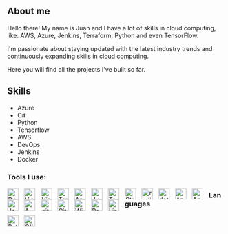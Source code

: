 ## About me

Hello there! My name is Juan and I have a lot of skills in cloud computing, like: AWS, Azure, Jenkins, Terraform, Python and even TensorFlow.

I'm passionate about staying updated with the latest industry trends and continuously expanding skills in cloud computing.

Here you will find all the projects I've built so far.


## Skills

- Azure
- C#
- Python
- Tensorflow
- AWS
- DevOps
- Jenkins
- Docker


### Tools I use:

<img align="left" alt="Pycharm" width="26px" src="https://cdn.jsdelivr.net/gh/devicons/devicon@latest/icons/pycharm/pycharm-original.svg" style="padding-right:10px;" />
<img align="left" alt="Visual Studio" width="26px" src="https://cdn.jsdelivr.net/gh/devicons/devicon@latest/icons/visualstudio/visualstudio-original.svg" style="padding-right:10px;" />
<img align="left" alt="Visual Studio Code" width="26px" src="https://cdn.jsdelivr.net/gh/devicons/devicon@latest/icons/vscode/vscode-original.svg" style="padding-right:10px;" />
<img align="left" alt="Terraform" width="26px" src="https://cdn.jsdelivr.net/gh/devicons/devicon@latest/icons/terraform/terraform-original.svg" style="padding-right:10px;" />
<img align="left" alt="Anaconda" width="26px" src="https://cdn.jsdelivr.net/gh/devicons/devicon@latest/icons/anaconda/anaconda-original.svg" style="padding-right:10px;" />
<img align="left" alt="Jupyter" width="26px" src="https://cdn.jsdelivr.net/gh/devicons/devicon@latest/icons/jupyter/jupyter-original.svg" style="padding-right:10px;" />
<img align="left" alt="TensorFlow" width="26px" src="https://cdn.jsdelivr.net/gh/devicons/devicon@latest/icons/tensorflow/tensorflow-original.svg" style="padding-right:10px;" />
<img align="left" alt="Streamlit" width="26px" src="https://cdn.jsdelivr.net/gh/devicons/devicon@latest/icons/streamlit/streamlit-original.svg" style="padding-right:10px;" />
<img align="left" alt="redis" width="26px" src="https://cdn.jsdelivr.net/gh/devicons/devicon@latest/icons/redis/redis-original.svg" style="padding-right:10px;" />
<img align="left" alt="dotnetcore" width="26px" src="https://cdn.jsdelivr.net/gh/devicons/devicon@latest/icons/dotnetcore/dotnetcore-original.svg" style="padding-right:10px;" />
<img align="left" alt="Azure" width="26px" src="https://cdn.jsdelivr.net/gh/devicons/devicon@latest/icons/azure/azure-original.svg" style="padding-right:10px;" />
<img align="left" alt="AzureDevOps" width="26px" src="https://cdn.jsdelivr.net/gh/devicons/devicon@latest/icons/azuredevops/azuredevops-original.svg" style="padding-right:10px;" />
<img align="left" alt="Jenkins" width="26px" src="https://cdn.jsdelivr.net/gh/devicons/devicon@latest/icons/jenkins/jenkins-original.svg" style="padding-right:10px;" />
<img align="left" alt="AWS" width="26px" src="https://cdn.jsdelivr.net/gh/devicons/devicon@latest/icons/amazonwebservices/amazonwebservices-original-wordmark.svg" style="padding-right:10px;" />
<img align="left" alt="git" width="26px" src="https://cdn.jsdelivr.net/gh/devicons/devicon@latest/icons/git/git-original.svg" style="padding-right:10px;" />
<img align="left" alt="GitHubActions" width="26px" src="https://cdn.jsdelivr.net/gh/devicons/devicon@latest/icons/githubactions/githubactions-original.svg" style="padding-right:10px;" />
<img align="left" alt="Windows" width="26px" src="https://cdn.jsdelivr.net/gh/devicons/devicon@latest/icons/windows8/windows8-original.svg" style="padding-right:10px;" />
<img align="left" alt="Powershell" width="26px" src="https://cdn.jsdelivr.net/gh/devicons/devicon@latest/icons/powershell/powershell-original.svg" style="padding-right:10px;" />
<img align="left" alt="Linux" width="26px" src="https://cdn.jsdelivr.net/gh/devicons/devicon@latest/icons/linux/linux-original.svg"  style="padding-right:10px;" />


### Languages

<img align="left" alt="Python" width="26px" src="https://cdn.jsdelivr.net/gh/devicons/devicon@latest/icons/python/python-original.svg" style="padding-right:10px;" />
<img align="left" alt="C#" width="26px" src="https://cdn.jsdelivr.net/gh/devicons/devicon@latest/icons/csharp/csharp-original.svg" style="padding-right:10px;" />


